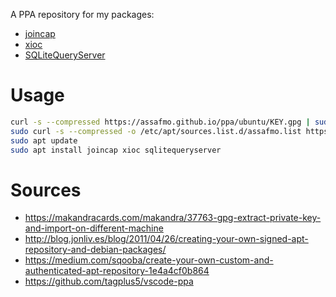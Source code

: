 A PPA repository for my packages:

- [joincap](https://github.com/assafmo/joincap)
- [xioc](https://github.com/assafmo/xioc)
- [SQLiteQueryServer](https://github.com/assafmo/SQLiteQueryServer)

# Usage

```bash
curl -s --compressed https://assafmo.github.io/ppa/ubuntu/KEY.gpg | sudo apt-key add -
sudo curl -s --compressed -o /etc/apt/sources.list.d/assafmo.list https://assafmo.github.io/ppa/ubuntu/assafmo.list
sudo apt update
sudo apt install joincap xioc sqlitequeryserver
```

# Sources

- https://makandracards.com/makandra/37763-gpg-extract-private-key-and-import-on-different-machine
- http://blog.jonliv.es/blog/2011/04/26/creating-your-own-signed-apt-repository-and-debian-packages/
- https://medium.com/sqooba/create-your-own-custom-and-authenticated-apt-repository-1e4a4cf0b864
- https://github.com/tagplus5/vscode-ppa
